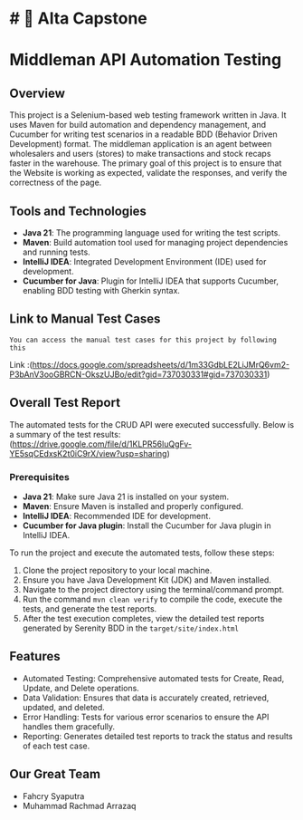# # 🚀 Alta Capstone
# Middleman API Automation Testing

## Overview
This project is a Selenium-based web testing framework written in Java. It uses Maven for build automation and dependency management, and Cucumber for writing test scenarios in a readable BDD (Behavior Driven Development) format.
The middleman application is an agent between wholesalers and users (stores) to make transactions and stock recaps faster in the warehouse.
The primary goal of this project is to ensure that the Website is working as expected, validate the
responses, and verify the correctness of the page.

## Tools and Technologies
- **Java 21**: The programming language used for writing the test scripts.
- **Maven**: Build automation tool used for managing project dependencies and running tests.
- **IntelliJ IDEA**: Integrated Development Environment (IDE) used for development.
- **Cucumber for Java**: Plugin for IntelliJ IDEA that supports Cucumber, enabling BDD testing with Gherkin syntax.

## Link to Manual Test Cases
    You can access the manual test cases for this project by following this
Link :(https://docs.google.com/spreadsheets/d/1m33GdbLE2LiJMrQ6vm2-P3bAnV3ooGBRCN-OkszUJBo/edit?gid=737030331#gid=737030331)

## Overall Test Report
The automated tests for the CRUD API were executed successfully. Below is a summary of the test results:(https://drive.google.com/file/d/1KLPR56luQgFv-YE5sqCEdxsK2t0iC9rX/view?usp=sharing)


### Prerequisites
- **Java 21**: Make sure Java 21 is installed on your system.
- **Maven**: Ensure Maven is installed and properly configured.
- **IntelliJ IDEA**: Recommended IDE for development.
- **Cucumber for Java plugin**: Install the Cucumber for Java plugin in IntelliJ IDEA.

To run the project and execute the automated tests, follow these steps:

1. Clone the project repository to your local machine.
2. Ensure you have Java Development Kit (JDK) and Maven installed.
3. Navigate to the project directory using the terminal/command prompt.
4. Run the command `mvn clean verify` to compile the code, execute the tests, and generate the test reports.
5. After the test execution completes, view the detailed test reports generated by Serenity BDD in
   the `target/site/index.html`

## Features
- Automated Testing: Comprehensive automated tests for Create, Read, Update, and Delete operations.
- Data Validation: Ensures that data is accurately created, retrieved, updated, and deleted.
- Error Handling: Tests for various error scenarios to ensure the API handles them gracefully.
- Reporting: Generates detailed test reports to track the status and results of each test case.

## Our Great Team
- Fahcry Syaputra
- Muhammad Rachmad Arrazaq
```

